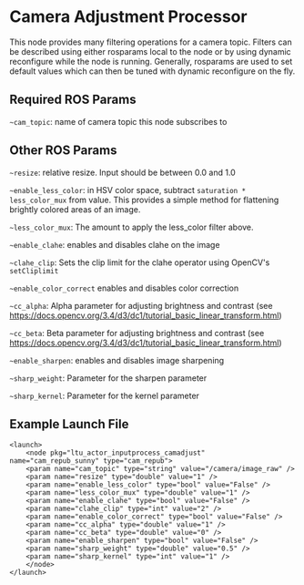 # Camera Adjustment Processor

This node provides many filtering operations for a camera topic. Filters can be described using either rosparams local to the node or by using dynamic reconfigure while the node is running. Generally, rosparams are used to set default values which can then be tuned with dynamic reconfigure on the fly.


## Required ROS Params

`~cam_topic`: name of camera topic this node subscribes to

## Other ROS Params

`~resize`: relative resize. Input should be between 0.0 and 1.0

`~enable_less_color`: in HSV color space, subtract `saturation * less_color_mux` from value. This provides a simple method for flattening brightly colored areas of an image.

`~less_color_mux`: The amount to apply the less_color filter above. 

`~enable_clahe`: enables and disables clahe on the image

`~clahe_clip`: Sets the clip limit for the clahe operator using OpenCV's `setCliplimit`

`~enable_color_correct` enables and disables color correction

`~cc_alpha`: Alpha parameter for adjusting brightness and contrast (see https://docs.opencv.org/3.4/d3/dc1/tutorial_basic_linear_transform.html)

`~cc_beta`: Beta parameter for adjusting brightness and contrast (see https://docs.opencv.org/3.4/d3/dc1/tutorial_basic_linear_transform.html)

`~enable_sharpen`: enables and disables image sharpening

`~sharp_weight`: Parameter for the sharpen parameter

`~sharp_kernel`: Parameter for the kernel parameter

## Example Launch File

```
<launch>
    <node pkg="ltu_actor_inputprocess_camadjust" name="cam_repub_sunny" type="cam_repub">
	<param name="cam_topic" type="string" value="/camera/image_raw" />
	<param name="resize" type="double" value="1" />
	<param name="enable_less_color" type="bool" value="False" />
	<param name="less_color_mux" type="double" value="1" />
	<param name="enable_clahe" type="bool" value="False" />
	<param name="clahe_clip" type="int" value="2" />
	<param name="enable_color_correct" type="bool" value="False" />
	<param name="cc_alpha" type="double" value="1" />
	<param name="cc_beta" type="double" value="0" />
	<param name="enable_sharpen" type="bool" value="False" />
	<param name="sharp_weight" type="double" value="0.5" />
	<param name="sharp_kernel" type="int" value="1" />
    </node> 
</launch>
```
